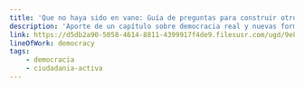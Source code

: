 ```yaml
---
title: 'Que no haya sido en vano: Guía de preguntas para construir otro mundo posible tras el COVID-19'
description: 'Aporte de un capítulo sobre democracia real y nuevas formas de participación ciudadana'
link: https://d5db2a90-5058-4614-8811-4399917f4de9.filesusr.com/ugd/9e8617_6524202fac6d4b518f8122d0759841a4.pdf
lineOfWork: democracy
tags:
    - democracia
    - ciudadania-activa
---
```

